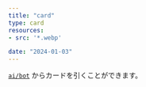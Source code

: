 ```yaml
---
title: "card"
type: card
resources:
- src: '*.webp'

date: "2024-01-03"
---
```


<div class="story">

<code>[ai/bot](https://git.syui.ai/ai/bot/wiki/help)</code> からカードを引くことができます。

<blockquote class="bluesky-embed" data-bluesky-uri="at://did:plc:4hqjfn7m6n5hno3doamuhgef/app.bsky.feed.post/3kq4jz4wxdb2c" data-bluesky-cid="bafyreiesdjxxblnblyfiew7smtbrsbd363ksfylsyrrtjour6me3dinbye"></blockquote>
<script async src="https://embed.bsky.app/static/embed.js" charset="utf-8"></script>

</div>

<script type="module" src="https://ajax.googleapis.com/ajax/libs/model-viewer/3.4.0/model-viewer.min.js"></script>
<model-viewer v-if="glb_next !== 0" class="ar" src="https://card.syui.ai/obj/card_2.glb" ar-modes="scene-viewer webxr quick-look" auto-rotate autoplay ar camera-controls></model-viewer>

<!--more-->

